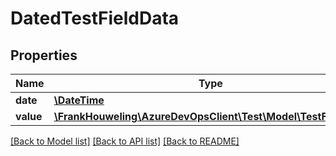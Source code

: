 # DatedTestFieldData

## Properties
Name | Type | Description | Notes
------------ | ------------- | ------------- | -------------
**date** | [**\DateTime**](\DateTime.md) |  | [optional] 
**value** | [**\FrankHouweling\AzureDevOpsClient\Test\Model\TestFieldData**](TestFieldData.md) |  | [optional] 

[[Back to Model list]](../README.md#documentation-for-models) [[Back to API list]](../README.md#documentation-for-api-endpoints) [[Back to README]](../README.md)


